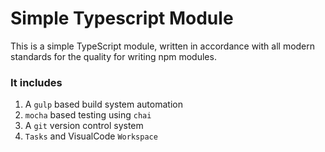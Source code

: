 # Simple Typescript Module

This is a simple TypeScript module, written in accordance with all modern standards for the quality for writing npm modules.

### It includes 
1. A <code>gulp</code> based build system automation
2. <code>mocha</code> based testing using <code>chai</code>
3. A <code>git</code> version control system
4. <code>Tasks</code> and VisualCode <code>Workspace</code>